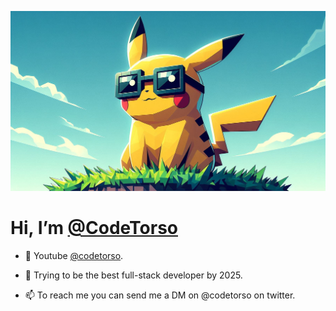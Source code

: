 ![Screenshot of a comment on a GitHub issue showing an image, added in the Markdown, of an Octocat smiling and raising a tentacle.](https://github.com/CodeTorso/CodeTorso/blob/main/images/thumb.png)

# Hi, I’m [@CodeTorso](https://torso.wtf)

 - 🎥  Youtube [@codetorso](https://youtube.com/@codetorso).

- 🌱 Trying to be the best full-stack developer by 2025.

- 📫 To reach me you can send me a DM on @codetorso on twitter. 

